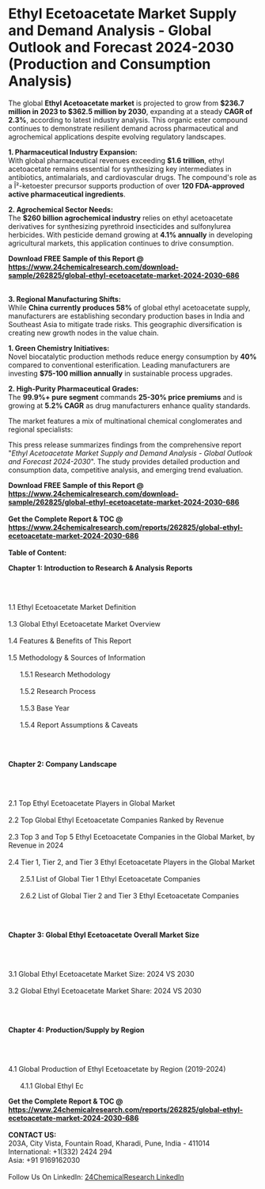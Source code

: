 <h1>Ethyl Ecetoacetate Market Supply and Demand Analysis - Global Outlook and Forecast 2024-2030 (Production and Consumption Analysis)</h1><p>The global <strong>Ethyl Acetoacetate market</strong> is projected to grow from <strong>$236.7 million in 2023 to $362.5 million by 2030</strong>, expanding at a steady <strong>CAGR of 2.3%</strong>, according to latest industry analysis. This organic ester compound continues to demonstrate resilient demand across pharmaceutical and agrochemical applications despite evolving regulatory landscapes.</p><p><strong>1. Pharmaceutical Industry Expansion:</strong><br>
With global pharmaceutical revenues exceeding <strong>$1.6 trillion</strong>, ethyl acetoacetate remains essential for synthesizing key intermediates in antibiotics, antimalarials, and cardiovascular drugs. The compound's role as a Î²-ketoester precursor supports production of over <strong>120 FDA-approved active pharmaceutical ingredients</strong>.</p><p><strong>2. Agrochemical Sector Needs:</strong><br>
The <strong>$260 billion agrochemical industry</strong> relies on ethyl acetoacetate derivatives for synthesizing pyrethroid insecticides and sulfonylurea herbicides. With pesticide demand growing at <strong>4.1% annually</strong> in developing agricultural markets, this application continues to drive consumption.</p><div><b>Download FREE Sample of this Report @ 
            <a href="https://www.24chemicalresearch.com/download-sample/262825/global-ethyl-ecetoacetate-market-2024-2030-686">
            https://www.24chemicalresearch.com/download-sample/262825/global-ethyl-ecetoacetate-market-2024-2030-686</a></b></div><br><p><strong>3. Regional Manufacturing Shifts:</strong><br>
While <strong>China currently produces 58%</strong> of global ethyl acetoacetate supply, manufacturers are establishing secondary production bases in India and Southeast Asia to mitigate trade risks. This geographic diversification is creating new growth nodes in the value chain.</p><p><strong>1. Green Chemistry Initiatives:</strong><br>
Novel biocatalytic production methods reduce energy consumption by <strong>40%</strong> compared to conventional esterification. Leading manufacturers are investing <strong>$75-100 million annually</strong> in sustainable process upgrades.</p><p><strong>2. High-Purity Pharmaceutical Grades:</strong><br>
The <strong>99.9%+ pure segment</strong> commands <strong>25-30% price premiums</strong> and is growing at <strong>5.2% CAGR</strong> as drug manufacturers enhance quality standards.</p><p>The market features a mix of multinational chemical conglomerates and regional specialists:</p><p>This press release summarizes findings from the comprehensive report "<em>Ethyl Acetoacetate Market Supply and Demand Analysis - Global Outlook and Forecast 2024-2030</em>". The study provides detailed production and consumption data, competitive analysis, and emerging trend evaluation.</p><div><b>Download FREE Sample of this Report @ 
            <a href="https://www.24chemicalresearch.com/download-sample/262825/global-ethyl-ecetoacetate-market-2024-2030-686">
            https://www.24chemicalresearch.com/download-sample/262825/global-ethyl-ecetoacetate-market-2024-2030-686</a></b></div><br><div><b>Get the Complete Report & TOC @ 
            <a href="https://www.24chemicalresearch.com/reports/262825/global-ethyl-ecetoacetate-market-2024-2030-686">
            https://www.24chemicalresearch.com/reports/262825/global-ethyl-ecetoacetate-market-2024-2030-686</a></b></div><br>
            <b>Table of Content:</b><p><p><strong>Chapter 1: Introduction to Research &amp; Analysis Reports</strong></p><br />
<br />
<p>1.1 Ethyl Ecetoacetate Market Definition<br /><br />
1.3 Global Ethyl Ecetoacetate Market Overview<br /><br />
1.4 Features &amp; Benefits of This Report<br /><br />
1.5 Methodology &amp; Sources of Information<br /><br />
&nbsp;&nbsp;&nbsp;&nbsp;&nbsp; 1.5.1 Research Methodology<br /><br />
&nbsp;&nbsp;&nbsp;&nbsp;&nbsp; 1.5.2 Research Process<br /><br />
&nbsp;&nbsp;&nbsp;&nbsp;&nbsp; 1.5.3 Base Year<br /><br />
&nbsp;&nbsp;&nbsp;&nbsp;&nbsp; 1.5.4 Report Assumptions &amp; Caveats</p><br />
<br />
<p><strong>Chapter 2: Company Landscape</strong></p><br />
<br />
<p>2.1 Top Ethyl Ecetoacetate Players in Global Market<br /><br />
2.2 Top Global Ethyl Ecetoacetate Companies Ranked by Revenue<br /><br />
2.3 Top 3 and Top 5 Ethyl Ecetoacetate Companies in the Global Market, by Revenue in 2024<br /><br />
2.4 Tier 1, Tier 2, and Tier 3 Ethyl Ecetoacetate Players in the Global Market<br /><br />
&nbsp;&nbsp;&nbsp;&nbsp;&nbsp; 2.5.1 List of Global Tier 1 Ethyl Ecetoacetate Companies<br /><br />
&nbsp;&nbsp;&nbsp;&nbsp;&nbsp; 2.6.2 List of Global Tier 2 and Tier 3 Ethyl Ecetoacetate Companies</p><br />
<br />
<p><strong>Chapter 3: Global Ethyl Ecetoacetate Overall Market Size</strong></p><br />
<br />
<p>3.1 Global Ethyl Ecetoacetate Market Size: 2024 VS 2030<br /><br />
3.2 Global Ethyl Ecetoacetate Market Share: 2024 VS 2030</p><br />
<br />
<p><strong>Chapter 4: Production/Supply by Region</strong></p><br />
<br />
<p>4.1 Global Production of Ethyl Ecetoacetate by Region (2019-2024)<br /><br />
&nbsp;&nbsp;&nbsp;&nbsp;&nbsp; 4.1.1 Global Ethyl Ec</p><div><b>Get the Complete Report & TOC @ 
            <a href="https://www.24chemicalresearch.com/reports/262825/global-ethyl-ecetoacetate-market-2024-2030-686">
            https://www.24chemicalresearch.com/reports/262825/global-ethyl-ecetoacetate-market-2024-2030-686</a></b></div><br><b>CONTACT US:</b><br>
            203A, City Vista, Fountain Road, Kharadi, Pune, India - 411014<br>
            International: +1(332) 2424 294<br>
            Asia: +91 9169162030 <br><br>
            Follow Us On LinkedIn: <a href="https://www.linkedin.com/company/24chemicalresearch/">24ChemicalResearch LinkedIn</a>